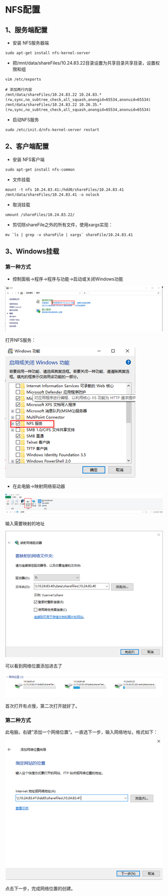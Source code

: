 # NFS配置

## 1、服务端配置

- 安装 NFS服务器端

```
sudo apt-get install nfs-kernel-server 
```

- 把/mnt/data/shareFiles/10.24.83.22目录设置为共享目录共享目录，设置权限和组


```
vim /etc/exports

# 添加两行内容
/mnt/data/shareFiles/10.24.83.22 10.24.83.*(rw,sync,no_subtree_check,all_squash,anongid=65534,anonuid=65534)
/mnt/data/shareFiles/10.24.83.22 10.26.35.*(rw,sync,no_subtree_check,all_squash,anongid=65534,anonuid=65534)
```

- 启动NFS服务


```
sudo /etc/init.d/nfs-kernel-server restart
```

## 2、客户端配置

- 安装 NFS客户端

```
sudo apt-get install nfs-common
```

- 文件挂载


```
mount -t nfs 10.24.83.41:/hdd0/shareFiles/10.24.83.41 /mnt/data/shareFiles/10.24.83.41 -o nolock
```

- 取消挂载


```
umount /shareFiles/10.24.83.22/
```

- 剪切除shareFile之外的所有文件，使用xargs实现：


```
mv `ls | grep -v shareFile | xargs` shareFile/10.24.83.41
```



## 3、Windows挂载

### 第一种方式

- 控制面板->程序->程序与功能->启动或关闭Windows功能

![](../../figs.assets/image-20230529113931100.png)

打开NFS服务：

![](../../figs.assets/image-20230529113955298.png)

- 在此电脑->映射网络驱动器


![](../../figs.assets/image-20230529114110779.png)

输入需要映射的地址

![](../../figs.assets/image-20230529114132530.png)

可以看到网络位置添加进去了

![](../../figs.assets/image-20230529120210014.png)

首次打开有点慢，第二次打开就好了。

### 第二种方式

​	此电脑，右键”添加一个网络位置“。一直选下一步，输入网络地址，格式如下：

![](../../figs.assets/image-20230529152931965.png)

点击下一步，完成网络位置的创建。